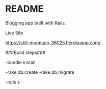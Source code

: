 # README

Blogging app built with Rails.

Live Site

https://still-mountain-36025.herokuapp.com/

###Build steps###

-bundle install

-rake db:create
-rake db:migrate

-rails s


